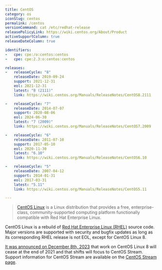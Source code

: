 ```yaml
---
title: CentOS
category: os
iconSlug: centos
permalink: /centos
versionCommand: cat /etc/redhat-release
releasePolicyLink: https://wiki.centos.org/About/Product
activeSupportColumn: true
releaseDateColumn: true

identifiers:
-   cpe: cpe:/o:centos:centos
-   cpe: cpe:2.3:o:centos:centos

releases:
-   releaseCycle: "8"
    releaseDate: 2019-09-24
    support: 2021-12-31
    eol: 2021-12-31
    latest: "8 (2111)"
    link: https://wiki.centos.org/Manuals/ReleaseNotes/CentOS8.2111

-   releaseCycle: "7"
    releaseDate: 2014-07-07
    support: 2020-08-06
    eol: 2024-06-30
    latest: "7 (2009)"
    link: https://wiki.centos.org/Manuals/ReleaseNotes/CentOS7.2009

-   releaseCycle: "6"
    releaseDate: 2011-07-10
    support: 2017-05-10
    eol: 2020-11-30
    latest: "6.10"
    link: https://wiki.centos.org/Manuals/ReleaseNotes/CentOS6.10

-   releaseCycle: "5"
    releaseDate: 2007-04-12
    support: 2014-01-31
    eol: 2017-03-31
    latest: "5.11"
    link: https://wiki.centos.org/Manuals/ReleaseNotes/CentOS5.11

---
```


> [CentOS Linux](https://centos.org/centos-linux/) is a Linux distribution that provides a free,
> enterprise-class, community-supported computing platform functionally compatible with Red Hat
> Enterprise Linux.

CentOS Linux is a rebuild of [Red Hat Enterprise Linux (RHEL)](/rhel) source code. Major versions
are supported with security and bugfix updates as long as its corresponding RHEL release is not EOL,
except for CentOS Linux 8.

[It was announced on December 8th, 2023](https://blog.centos.org/2020/12/future-is-centos-stream/)
that work on CentOS Linux 8 will cease at the end of 2021 and that shifts will focus to CentOS
Stream. Support information for CentOS Stream are available on the [CentOS Stream page](/centos-stream).
